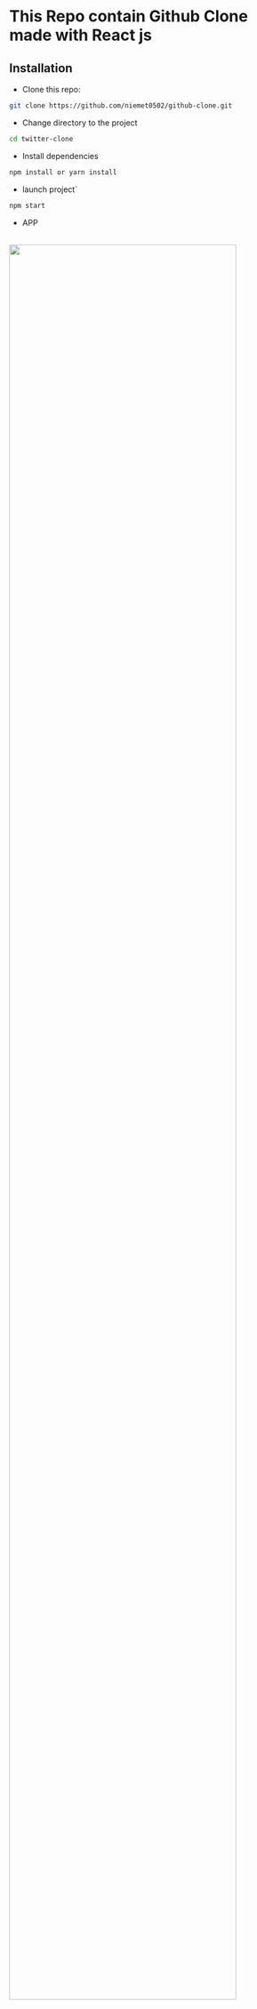 
# This Repo contain Github Clone made with React js


## Installation

* Clone this repo:

```bash
git clone https://github.com/niemet0502/github-clone.git
```

* Change directory to the project

```bash
cd twitter-clone
```

* Install dependencies

```bash
npm install or yarn install
```

* launch project`

```bash
npm start
```

* APP

<br>
<img width="90%" src="src/Assets/twitter.PNG">

<a href="https://twitter-clone-mar.netlify.app/" target="_blank">Live</a>